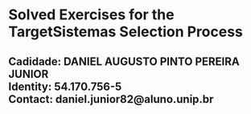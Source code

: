 # Solved Exercises for the TargetSistemas Selection Process

<h2>
  Cadidade: DANIEL AUGUSTO PINTO PEREIRA JUNIOR <br>
  Identity: 54.170.756-5 <br>
  Contact: daniel.junior82@aluno.unip.br
</h2>
